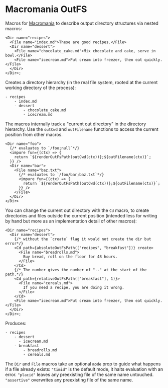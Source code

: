 # Macromania OutFS

Macros for [Macromania](https://github.com/worm-blossom/macromania) to describe
output directory structures via nested macros:

```tsx
<Dir name="recipes">
  <File name="index.md">These are good recipes.</File>
  <Dir name="dessert">
    <File name="chocolate_cake.md">Mix chocolate and cake, serve in bowl.</File>
    <File name="icecream.md">Put cream into freezer, then eat quickly.</File>
  </Dir>
</Dir>;
```

Creates a directory hierarchy (in the real file system, rooted at the current
working directory of the process):

```
- recipes
    - index.md
    - dessert
        - chocolate_cake.md
        - icecream.md
```

The macros internally track a "current out directory" in the directory
hierarchy. Use the `outCwd` and `outFilename` functions to access the current
position from other macros.

```tsx
<Dir name="foo">
  {/* evaluates to `/foo;null`*/}
  <impure fun={(ctx) => {
    return `${renderOutFsPath(outCwd(ctx))};${outFilename(ctx)}`;
  }} />
  <Dir name="bar">
    <File name="baz.txt">
      {/* evaluates to `/foo/bar;baz.txt`*/}
      <impure fun={(ctx) => {
        return `${renderOutFsPath(outCwd(ctx))};${outFilename(ctx)}`;
      }} />
    </File>
  </Dir>
</Dir>
```

You can change the current out directory with the `Cd` macro, to create
directories and files outside the current position (intended less for writing by
hand but more as an implementation detail of other macros):

```tsx
<Dir name="recipes">
  <Dir name="dessert">
    {/* without the `create` flag it would not create the dir but error*/}
    <Cd path={absoluteOutFsPath(["recipes", "breakfast"])} create>
      <File name="breadrolls.md">
        Buy bread, roll on the floor for 48 hours.
      </File>
    </Cd>
    {/* The number gives the number of ".." at the start of the path.*/}
    <Cd path={relativeOutFsPath(["breakfast"], 1)}>
      <File name="cereals.md">
        If you need a recipe, you are doing it wrong.
      </File>
    </Cd>
    <File name="icecream.md">Put cream into freezer, then eat quickly.</File>
  </Dir>
</Dir>;
```

Produces:

```
- recipes
    - dessert
      - icecream.md
    - breakfast
        - breadrolls.md
        - cereals.md
```

The `Dir` and `File` macros take an optional `mode` prop to guide what happens
if a file already exists: `"timid"` is the default mode, it halts evaluation
with an error. `"placid"` leaves any preexisting file of the same name
untouched. `"assertive"` overwrites any preexisting file of the same name.
